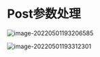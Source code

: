 # Post参数处理

![image-20220501193206585](D:\users\admin\Desktop\学习笔记\node.js\img\20.png)

![image-20220501193312301](D:\users\admin\Desktop\学习笔记\node.js\img\21.png)